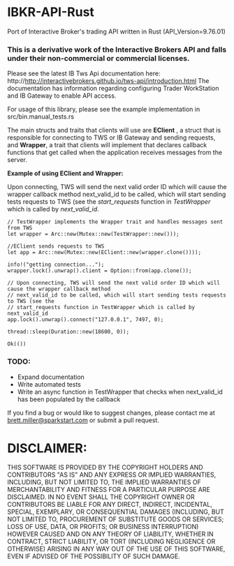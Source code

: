 # IBKR-API-Rust
Port of Interactive Broker's trading API written in Rust (API_Version=9.76.01)

### This is a derivative work of the Interactive Brokers API and falls under their non-commercial or commercial licenses.

Please see the latest IB Tws Api documentation here: http://http://interactivebrokers.github.io/tws-api/introduction.html
The documentation has information regarding configuring Trader WorkStation and IB Gateway to enable API access.

For usage of this library, please see the example implementation in src/bin.manual_tests.rs

The main structs and traits that clients will use are <b>EClient</b> , a struct that is responsible for 
connecting to TWS or IB Gateway and sending requests,  and <b>Wrapper</b>, a trait that clients will implement that declares callback functions 
that get called when the application receives messages from the server.

<b>Example of using EClient and Wrapper:</b>

Upon connecting, TWS will send the next valid order ID which will cause the wrapper callback method
next_valid_id to be called, which will start sending tests requests to TWS (see the
<i>start_requests</i> function in <i>TestWrapper</i> which is called by <i>next_valid_id</i>.

    // TestWrapper implements the Wrapper trait and handles messages sent from TWS
    let wrapper = Arc::new(Mutex::new(TestWrapper::new()));
    
    //EClient sends requests to TWS
    let app = Arc::new(Mutex::new(EClient::new(wrapper.clone())));

    info!("getting connection...");
    wrapper.lock().unwrap().client = Option::from(app.clone());

    // Upon connecting, TWS will send the next valid order ID which will cause the wrapper callback method
    // next_valid_id to be called, which will start sending tests requests to TWS (see the
    // start_requests function in TestWrapper which is called by next_valid_id
    app.lock().unwrap().connect("127.0.0.1", 7497, 0);

    thread::sleep(Duration::new(18600, 0));

    Ok(())
    
    
### TODO:
* Expand documentation
* Write automated tests
* Write an async function in TestWrapper that checks when next_valid_id has been populated by the callback

If you find a bug or would like to suggest changes, please contact me at brett.miller@sparkstart.com or submit a pull 
request.

# DISCLAIMER:

THIS SOFTWARE IS PROVIDED BY THE COPYRIGHT HOLDERS AND CONTRIBUTORS "AS IS" AND ANY EXPRESS OR IMPLIED WARRANTIES, INCLUDING, BUT NOT LIMITED TO, THE IMPLIED WARRANTIES OF MERCHANTABILITY AND FITNESS FOR A PARTICULAR PURPOSE ARE DISCLAIMED. IN NO EVENT SHALL THE COPYRIGHT OWNER OR CONTRIBUTORS BE LIABLE FOR ANY DIRECT, INDIRECT, INCIDENTAL, SPECIAL, EXEMPLARY, OR CONSEQUENTIAL DAMAGES (INCLUDING, BUT NOT LIMITED TO, PROCUREMENT OF SUBSTITUTE GOODS OR SERVICES; LOSS OF USE, DATA, OR PROFITS; OR BUSINESS INTERRUPTION) HOWEVER CAUSED AND ON ANY THEORY OF LIABILITY, WHETHER IN CONTRACT, STRICT LIABILITY, OR TORT (INCLUDING NEGLIGENCE OR OTHERWISE) ARISING IN ANY WAY OUT OF THE USE OF THIS SOFTWARE, EVEN IF ADVISED OF THE POSSIBILITY OF SUCH DAMAGE.
